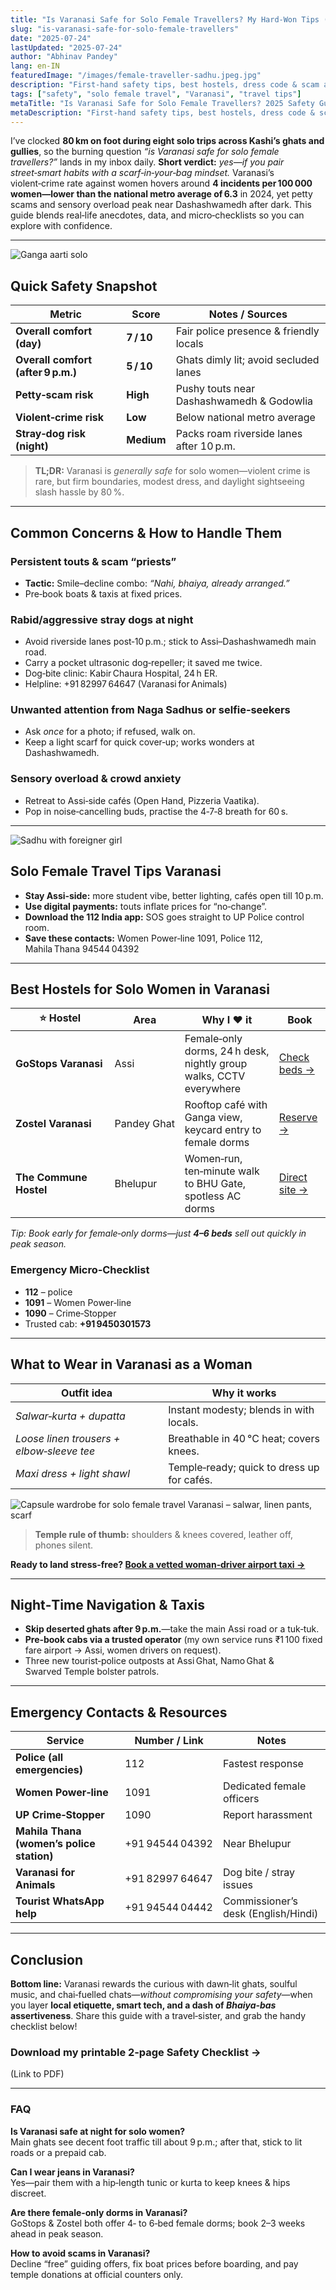 ```yaml
---
title: "Is Varanasi Safe for Solo Female Travellers? My Hard‑Won Tips (2025)"
slug: "is-varanasi-safe-for-solo-female-travellers"
date: "2025-07-24"
lastUpdated: "2025-07-24"
author: "Abhinav Pandey"
lang: en-IN
featuredImage: "/images/female-traveller-sadhu.jpeg.jpg"
description: "First‑hand safety tips, best hostels, dress code & scam alerts for solo women visiting Varanasi in 2025. Feel confident exploring the ghats."
tags: ["safety", "solo female travel", "Varanasi", "travel tips"]
metaTitle: "Is Varanasi Safe for Solo Female Travellers? 2025 Safety Guide"
metaDescription: "First‑hand safety tips, best hostels, dress code & scam alerts for solo women visiting Varanasi in 2025. Feel confident exploring the ghats."
---
```


I’ve clocked **80 km on foot during eight solo trips across Kashi’s ghats and gullies**, so the burning question *“is Varanasi safe for solo female travellers?”* lands in my inbox daily. **Short verdict:** *yes—if you pair street‑smart habits with a scarf‑in‑your‑bag mindset.* Varanasi’s violent‑crime rate against women hovers around **4 incidents per 100 000 women—lower than the national metro average of 6.3** in 2024, yet petty scams and sensory overload peak near Dashashwamedh after dark. This guide blends real‑life anecdotes, data, and micro‑checklists so you can explore with confidence.

---
![Ganga aarti solo](/images/ganga-aarti-solo.jpeg "One person doing ganga aarti")

## Quick Safety Snapshot

| Metric | Score | Notes / Sources |
|---|---|---|
| **Overall comfort (day)** | **7 / 10** | Fair police presence & friendly locals |
| **Overall comfort (after 9 p.m.)** | **5 / 10** | Ghats dimly lit; avoid secluded lanes |
| **Petty‑scam risk** | **High** | Pushy touts near Dashashwamedh & Godowlia |
| **Violent‑crime risk** | **Low** | Below national metro average |
| **Stray‑dog risk (night)** | **Medium** | Packs roam riverside lanes after 10 p.m. |

> **TL;DR:** Varanasi is *generally safe* for solo women—violent crime is rare, but firm boundaries, modest dress, and daylight sightseeing slash hassle by 80 %.

---

## Common Concerns & How to Handle Them

### Persistent touts & scam “priests”
* **Tactic:** Smile–decline combo: *“Nahi, bhaiya, already arranged.”*  
* Pre‑book boats & taxis at fixed prices.

### Rabid/aggressive stray dogs at night
* Avoid riverside lanes post‑10 p.m.; stick to Assi–Dashashwamedh main road.  
* Carry a pocket ultrasonic dog‑repeller; it saved me twice.  
* Dog‑bite clinic: Kabir Chaura Hospital, 24 h ER.  
* Helpline: +91 82997 64647 (Varanasi for Animals)

### Unwanted attention from Naga Sadhus or selfie‑seekers
* Ask *once* for a photo; if refused, walk on.  
* Keep a light scarf for quick cover‑up; works wonders at Dashashwamedh.

### Sensory overload & crowd anxiety
* Retreat to Assi‑side cafés (Open Hand, Pizzeria Vaatika).  
* Pop in noise‑cancelling buds, practise the 4‑7‑8 breath for 60 s.

---
![Sadhu with foreigner girl](/images/sadhu-foreigner-girl.jpeg "Sadgy with foreigner girl")

## Solo Female Travel Tips Varanasi

* **Stay Assi‑side:** more student vibe, better lighting, cafés open till 10 p.m.  
* **Use digital payments:** touts inflate prices for “no‑change”.  
* **Download the 112 India app:** SOS goes straight to UP Police control room.  
* **Save these contacts:** Women Power‑line 1091, Police 112, Mahila Thana 94544 04392

---

## Best Hostels for Solo Women in Varanasi

| ⭐ Hostel | Area | Why I ♥ it | Book |
|---|---|---|---|
| **GoStops Varanasi** | Assi | Female‑only dorms, 24 h desk, nightly group walks, CCTV everywhere | [Check beds →](https://gostops.com) |
| **Zostel Varanasi** | Pandey Ghat | Rooftop café with Ganga view, keycard entry to female dorms | [Reserve →](https://zostel.com) |
| **The Commune Hostel** | Bhelupur | Women‑run, ten‑minute walk to BHU Gate, spotless AC dorms | [Direct site →](https://thecommune.in) |

*Tip: Book early for female‑only dorms—just **4–6 beds** sell out quickly in peak season.*

### Emergency Micro‑Checklist
* **112** – police  
* **1091** – Women Power‑line  
* **1090** – Crime‑Stopper  
* Trusted cab: **+91 9450301573**

---

## What to Wear in Varanasi as a Woman

| Outfit idea | Why it works |
|---|---|
| *Salwar‑kurta + dupatta* | Instant modesty; blends in with locals. |
| *Loose linen trousers + elbow‑sleeve tee* | Breathable in 40 °C heat; covers knees. |
| *Maxi dress + light shawl* | Temple‑ready; quick to dress up for cafés. |

![Capsule wardrobe for solo female travel Varanasi – salwar, linen pants, scarf](/images/female-traveller-sadhu.jpeg "My three‑piece capsule wardrobe keeps looks modest yet Insta‑worthy")

> **Temple rule of thumb:** shoulders & knees covered, leather off, phones silent.

**Ready to land stress‑free? [Book a vetted woman‑driver airport taxi →](#)**

---

## Night‑Time Navigation & Taxis

* **Skip deserted ghats after 9 p.m.**—take the main Assi road or a tuk‑tuk.  
* **Pre‑book cabs via a trusted operator** (my own service runs ₹1 100 fixed fare airport → Assi, women drivers on request).  
* Three new tourist‑police outposts at Assi Ghat, Namo Ghat & Swarved Temple bolster patrols.

---

## Emergency Contacts & Resources

| Service | Number / Link | Notes |
|---|---|---|
| **Police (all emergencies)** | 112 | Fastest response |
| **Women Power‑line** | 1091 | Dedicated female officers |
| **UP Crime‑Stopper** | 1090 | Report harassment |
| **Mahila Thana (women’s police station)** | +91 94544 04392 | Near Bhelupur |
| **Varanasi for Animals** | +91 82997 64647 | Dog bite / stray issues |
| **Tourist WhatsApp help** | +91 94544 04442 | Commissioner’s desk (English/Hindi) |

---

## Conclusion

**Bottom line:** Varanasi rewards the curious with dawn‑lit ghats, soulful music, and chai‑fuelled chats—*without compromising your safety*—when you layer **local etiquette, smart tech, and a dash of *Bhaiya‑bas* assertiveness**. Share this guide with a travel‑sister, and grab the handy checklist below!

### Download my printable 2‑page Safety Checklist →
(Link to PDF)

---

### FAQ

**Is Varanasi safe at night for solo women?**  
Main ghats see decent foot traffic till about 9 p.m.; after that, stick to lit roads or a prepaid cab.

**Can I wear jeans in Varanasi?**  
Yes—pair them with a hip‑length tunic or kurta to keep knees & hips discreet.

**Are there female‑only dorms in Varanasi?**  
GoStops & Zostel both offer 4‑ to 6‑bed female dorms; book 2–3 weeks ahead in peak season.

**How to avoid scams in Varanasi?**  
Decline “free” guiding offers, fix boat prices before boarding, and pay temple donations at official counters only.

